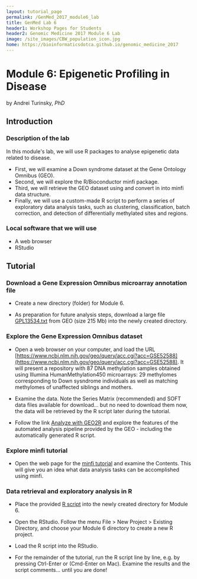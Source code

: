 ```yaml
---
layout: tutorial_page
permalink: /GenMed_2017_module6_lab
title: GenMed Lab 6
header1: Workshop Pages for Students
header2: Genomic Medicine 2017 Module 6 Lab
image: /site_images/CBW_population_icon.jpg
home: https://bioinformaticsdotca.github.io/genomic_medicine_2017
---
```


# Module 6: Epigenetic Profiling in Disease 

by Andrei Turinsky, *PhD*

## Introduction

### Description of the lab
In this module's lab, we will use R packages to analyse epigenetic data related to disease.

* First, we will examine a Down syndrome dataset at the Gene Ontology Omnibus (GEO).
* Second, we will explore the R/Bioconductor minfi package.
* Third, we will retrieve the GEO dataset using and convert in into minfi data structure.
* Finally, we will use a custom-made R script to perform a series of exploratory data analysis tasks, such as clustering, classification, batch correction, and detection of differentially methylated sites and regions. 

### Local software that we will use
* A web browser
* RStudio


## Tutorial

### Download a Gene Expression Omnibus microarray annotation file  
* Create a new directory (folder) for Module 6.

* As preparation for future analysis steps, download a large file [GPL13534.txt](http://www.ncbi.nlm.nih.gov/geo/query/acc.cgi?targ=self&acc=GPL13534&form=text&view=full) from GEO (size 215 Mb) into the newly created directory.


### Explore the Gene Expression Omnibus dataset
* Open a web browser on your computer, and load the URL [https://www.ncbi.nlm.nih.gov/geo/query/acc.cgi?acc=GSE52588](https://www.ncbi.nlm.nih.gov/geo/query/acc.cgi?acc=GSE52588). It will present a repository with 87 DNA methylation samples obtained using Illumina HumanMethylation450 microarrays: 29 methylomes corresponding to Down sysndrome individuals as well as matching methylomes of unaffected siblings and mothers. 

* Examine the data. Note the Series Matrix (recommended) and SOFT data files available for download... but no need to download them now, the data will be retrieved by the R script later during the tutorial. 

* Follow the link [Analyze with GEO2R](https://www.ncbi.nlm.nih.gov/geo/geo2r/?acc=GSE52588) and explore the features of the automated analysis pipeline provided by the GEO - including the automatically generated R script.

### Explore minfi tutorial  
* Open the web page for the [minfi tutorial](https://www.bioconductor.org/help/course-materials/2015/BioC2015/methylation450k.html) and examine the Contents. This will give you an idea what data analysis tasks can be accomplished using minfi.

### Data retrieval and exploratory analysis in R

* Place the provided [R script](https://github.com/bioinformaticsdotca/Genomic_Med_2017/blob/master/mod6/cbw_mod6.R) into the newly created directory for Module 6.

* Open the RStudio. Follow the menu File > New Project > Existing Directory, and choose your Module 6 directory to create a new R project.  
   
* Load the R script into the RStudio.

* For the remainder of the tutorial, run the R script line by line, e.g. by pressing Ctrl-Enter or (Cmd-Enter on Mac). Examine the results and the script comments... until you are done! 
 
